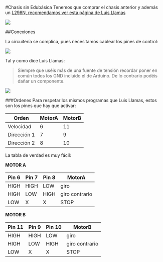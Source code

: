 #Chasis sin Edubásica
Tenemos que comprar el chasis anterior y además un [L298N, recomendamos ver esta página de Luis Llamas](https://www.luisllamas.es/arduino-motor-corriente-continua-l298n/)

![](https://www.luisllamas.es/wp-content/uploads/2016/05/arduino-l298n.png)

##Conexiones

La circuitería se complica, pues necesitamos cablear los pines de control:

![](https://www.luisllamas.es/wp-content/uploads/2016/05/arduino-l298n-conexion.png)

Tal y como dice Luis Llamas:

>Siempre que uséis más de una fuente de tensión recordar poner en común todos los GND incluido el de Arduino. De lo contrario podéis dañar un componente.

![](http://fritzing.org/media/fritzing-repo/projects/w/working-with-l298n-dc-motor-driver/images/Breadboard.png)

###Ordenes
Para respetar los mismos programas que Luis Llamas, estos son los pines que hay que activar:

|Orden|MotorA|MotorB|
|--|--|--|
|Velocidad|6|11|
|Dirección 1|7|9|
|Dirección 2|8|10|

La tabla de verdad es muy fácil:

**MOTOR A**

|Pin 6|Pin 7|Pin 8|MotorA|
|--|--|--|--|
|HIGH|HIGH|LOW|giro|
|HIGH|LOW|HIGH|giro contrario|
|LOW|X|X|STOP|

**MOTOR B**

|Pin 11|Pin 9|Pin 10|MotorB|
|--|--|--|--|
|HIGH|HIGH|LOW|giro|
|HIGH|LOW|HIGH|giro contrario|
|LOW|X|X|STOP|









